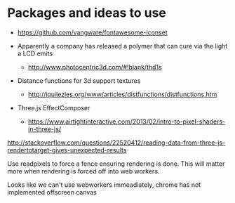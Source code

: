 # Packages and ideas to use

- https://github.com/vangware/fontawesome-iconset

- Apparently a company has released a polymer that can cure via the light a LCD emits
  - http://www.photocentric3d.com/#!blank/thd1s

- Distance functions for 3d support textures
  - http://iquilezles.org/www/articles/distfunctions/distfunctions.htm

- Three.js EffectComposer
  - https://www.airtightinteractive.com/2013/02/intro-to-pixel-shaders-in-three-js/

http://stackoverflow.com/questions/22520412/reading-data-from-three-js-rendertotarget-gives-unexpected-results

Use readpixels to force a fence ensuring rendering is done. This will matter more
when rendering is forced off into web workers.

Looks like we can't use webworkers immeadiately, chrome has not implemented offscreen canvas
